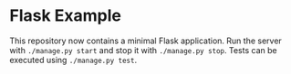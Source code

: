 # Flask Example

This repository now contains a minimal Flask application. Run the server with `./manage.py start` and stop it with `./manage.py stop`. Tests can be executed using `./manage.py test`.
